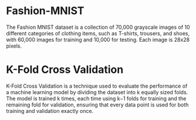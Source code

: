 # Fashion-MNIST

The Fashion MNIST dataset is a collection of 70,000 grayscale images of 10 different categories of clothing items, such as T-shirts, trousers, and shoes, with 60,000 images for training and 10,000 for testing. Each image is 28x28 pixels.

# K-Fold Cross Validation

K-Fold Cross Validation is a technique used to evaluate the performance of a machine learning model by dividing the dataset into k equally sized folds. The model is trained k times, each time using k−1 folds for training and the remaining fold for validation, ensuring that every data point is used for both training and validation exactly once.
